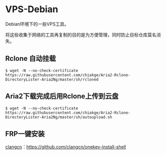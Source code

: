 # VPS-Debian
Debian环境下的一些VPS工具。

将这些收集于网络的工具再复制的目的是为方便管理，同时防止目标仓库莫名消失。

## Rclone 自动挂载

```shell
$ wget -N --no-check-certificate https://raw.githubusercontent.com/chiakge/Aria2-Rclone-DirectoryLister-Aria2Ng/master/sh/rcloned
```

## Aria2下载完成后用Rclone上传到云盘

```shell
$ wget -N --no-check-certificate https://raw.githubusercontent.com/chiakge/Aria2-Rclone-DirectoryLister-Aria2Ng/master/sh/autoupload.sh
```

## FRP一键安装

[clangcn](https://github.com/clangcn)：https://github.com/clangcn/onekey-install-shell